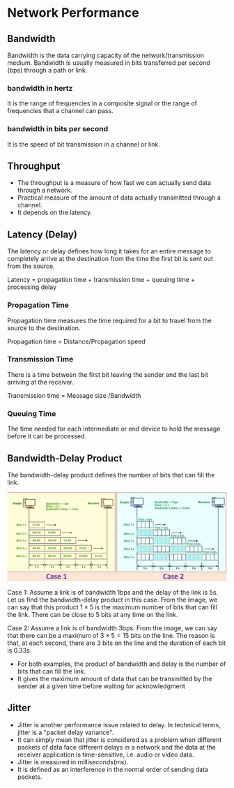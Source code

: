 # Network Performance

## Bandwidth

Bandwidth is the data carrying capacity of the network/transmission medium. Bandwidth is usually measured in bits transferred per second (bps) through a path or link.

### bandwidth in hertz

It is the range of frequencies in a composite signal or the range of frequencies that a channel can pass.

### bandwidth in bits per second

It is the speed of bit transmission in a channel or link.

## Throughput

- The throughput is a measure of how fast we can actually send data through a network.
- Practical measure of the amount of data actually transmitted through a channel.
- It depends on the latency.

## Latency (Delay)

The latency or delay defines how long it takes for an entire message to completely arrive at the destination from the time the first bit is sent out from the source.

Latency $=$ propagation time $+$ transmission time $+$ queuing time $+$ processing delay

### Propagation Time

Propagation time measures the time required for a bit to travel from the source to the destination.

Propagation time $=$ Distance/Propagation speed

### Transmission Time

There is a time between the first bit leaving the sender and the last bit arriving at the receiver.

Transmission time $=$ Message size /Bandwidth

### Queuing Time

The time needed for each intermediate or end device to hold the message before it can be processed.

## Bandwidth-Delay Product

The bandwidth-delay product defines the number of bits that can fill the link.

![Cases of bandwidth-delay product](images/bd2eb76c3c491fe52cfc7272c47a0411d2734a0309f34d296aa1e8a11d6f9f3b.jpg "Cases of bandwidth-delay product")

Case 1: Assume a link is of bandwidth 1bps and the delay of the link is 5s. Let us find the bandwidth-delay product in this case. From the image, we can say that this product ${ 1 \times 5 }$ is the maximum number of bits that can fill the link. There can be close to 5 bits at any time on the link.

Case 2: Assume a link is of bandwidth 3bps. From the image, we can say that there can be a maximum of $3 \times 5 = 1 5$ bits on the line. The reason is that, at each second, there are 3 bits on the line and the duration of each bit is 0.33s.

- For both examples, the product of bandwidth and delay is the number of bits that can fill the link.
- It gives the maximum amount of data that can be transmitted by the sender at a given time before waiting for acknowledgment

## Jitter

- Jitter is another performance issue related to delay. In technical terms, jitter is a "packet delay variance".
- It can simply mean that jitter is considered as a problem when different packets of data face different delays in a network and the data at the receiver application is time-sensitive, i.e. audio or video data.
- Jitter is measured in milliseconds(ms).
- It is defined as an interference in the normal order of sending data packets.
